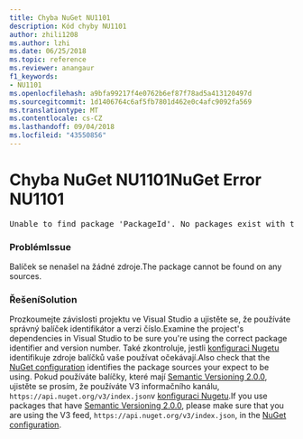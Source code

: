 ```yaml
---
title: Chyba NuGet NU1101
description: Kód chyby NU1101
author: zhili1208
ms.author: lzhi
ms.date: 06/25/2018
ms.topic: reference
ms.reviewer: anangaur
f1_keywords:
- NU1101
ms.openlocfilehash: a9bfa99217f4e0762b6ef87f78ad5a413120497d
ms.sourcegitcommit: 1d1406764c6af5fb7801d462e0c4afc9092fa569
ms.translationtype: MT
ms.contentlocale: cs-CZ
ms.lasthandoff: 09/04/2018
ms.locfileid: "43550856"
---
```

# <a name="nuget-error-nu1101"></a><span data-ttu-id="92470-103">Chyba NuGet NU1101</span><span class="sxs-lookup"><span data-stu-id="92470-103">NuGet Error NU1101</span></span>

<pre>Unable to find package 'PackageId'. No packages exist with this id in source(s): 'sourceA', 'sourceB', 'sourceC'</pre>

### <a name="issue"></a><span data-ttu-id="92470-104">Problém</span><span class="sxs-lookup"><span data-stu-id="92470-104">Issue</span></span>
<span data-ttu-id="92470-105">Balíček se nenašel na žádné zdroje.</span><span class="sxs-lookup"><span data-stu-id="92470-105">The package cannot be found on any sources.</span></span>

### <a name="solution"></a><span data-ttu-id="92470-106">Řešení</span><span class="sxs-lookup"><span data-stu-id="92470-106">Solution</span></span>
<span data-ttu-id="92470-107">Prozkoumejte závislosti projektu ve Visual Studio a ujistěte se, že používáte správný balíček identifikátor a verzi číslo.</span><span class="sxs-lookup"><span data-stu-id="92470-107">Examine the project's dependencies in Visual Studio to be sure you're using the correct package identifier and version number.</span></span> <span data-ttu-id="92470-108">Také zkontroluje, jestli [konfiguraci Nugetu](../../consume-packages/Configuring-NuGet-Behavior.md) identifikuje zdroje balíčků vaše používat očekávají.</span><span class="sxs-lookup"><span data-stu-id="92470-108">Also check that the [NuGet configuration](../../consume-packages/Configuring-NuGet-Behavior.md) identifies the package sources your expect to be using.</span></span> <span data-ttu-id="92470-109">Pokud používáte balíčky, které mají [Semantic Versioning 2.0.0](../../reference/package-versioning.md#semantic-versioning-200), ujistěte se prosím, že používáte V3 informačního kanálu, `https://api.nuget.org/v3/index.json`v [konfiguraci Nugetu](../../consume-packages/Configuring-NuGet-Behavior.md).</span><span class="sxs-lookup"><span data-stu-id="92470-109">If you use packages that have [Semantic Versioning 2.0.0](../../reference/package-versioning.md#semantic-versioning-200), please make sure that you are using the V3 feed, `https://api.nuget.org/v3/index.json`, in the [NuGet configuration](../../consume-packages/Configuring-NuGet-Behavior.md).</span></span>